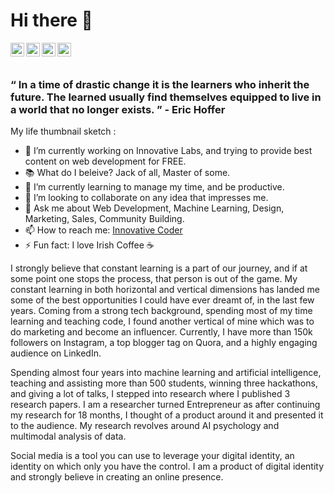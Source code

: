 # Hi there 👋


<a href="https://www.youtube.com/channel/UCKQOUcqLLQXWLKUAQbfKiNQ">
  <img align="left" alt="asneet Singh - Youtube" width="22px" src="https://cdn.jsdelivr.net/npm/simple-icons@v3/icons/youtube.svg"/>
</a>
<a href="https://linkedin.com/in/jasneet-ml">
  <img align="left" alt="Jasneet Singh - LinkedIn" width="22px" src="https://cdn.jsdelivr.net/npm/simple-icons@v3/icons/linkedin.svg"/>
</a>
<a href="https://www.instagram.com/innovative_coder/">
  <img align="left" alt="Innovative Coder - Instagram" width="22px" src="https://cdn.jsdelivr.net/npm/simple-icons@v3/icons/instagram.svg"/>
</a>
<a href="https://twitter.com/InnovativeCoder">
  <img align="left" alt="Jasneet Singh - Twitter" width="22px" src="https://cdn.jsdelivr.net/npm/simple-icons@v3/icons/twitter.svg"/>
</a>
<br />
<br />

### “ In a time of drastic change it is the learners who inherit the future. The learned usually find themselves equipped to live in a world that no longer exists. ” - Eric Hoffer

My life thumbnail sketch :

- 🔭 I’m currently working on Innovative Labs, and trying to provide best content on web development for FREE.
- 📚 What do I beleive? Jack of all, Master of some.
- 🌱 I’m currently learning to manage my time, and be productive.
- 👯 I’m looking to collaborate on any idea that impresses me.
- 💬 Ask me about Web Development, Machine Learning, Design, Marketing, Sales, Community Building.
- 📫 How to reach me: [Innovative Coder](https://www.instagram.com/innovative_coder/?hl=en)
- ⚡ Fun fact: I love Irish Coffee ☕

I strongly believe that constant learning is a part of our journey,
and if at some point one stops the process, that person is out of the
game. My constant learning in both horizontal and vertical dimensions
has landed me some of the best opportunities I could have ever dreamt
of, in the last few years. Coming from a strong tech background,
spending most of my time learning and teaching code, I found another
vertical of mine which was to do marketing and become an influencer.
Currently, I have more than 150k followers on Instagram, a top blogger
tag on Quora, and a highly engaging audience on LinkedIn.

Spending almost four years into machine learning and artificial
intelligence, teaching and assisting more than 500 students, winning
three hackathons, and giving a lot of talks, I stepped into research
where I published 3 research papers. I am a researcher turned
Entrepreneur as after continuing my research for 18 months, I thought of a product around it and presented it to the audience. My research
revolves around AI psychology and multimodal analysis of data.

Social media is a tool you can use to leverage your digital identity, an identity on which only you have the control. I am a product of
digital identity and strongly believe in creating an online presence.
